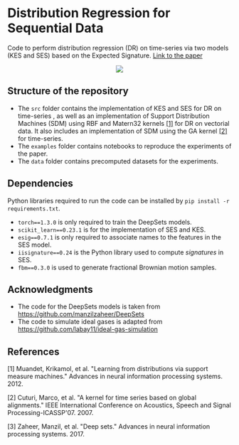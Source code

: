 # Distribution Regression for Sequential Data
Code to perform distribution regression (DR) on time-series via two models (KES and SES) based on the Expected Signature.
[Link to the paper](https://arxiv.org/pdf/2006.05805.pdf)

<p align="center">
<img src="https://user-images.githubusercontent.com/26120929/114847969-28eb3f00-9dd6-11eb-99a9-34f584ca3b48.gif">
</p>

## Structure of the repository

- The `src` folder contains the implementation of KES and SES for DR on time-series , as well as an implementation of Support Distribution Machines (SDM) using RBF and Matern32 kernels [[1]](#1) for DR on vectorial data. It also includes an implementation of SDM using the GA kernel [[2]](#2) for time-series.
- The `examples` folder contains notebooks to reproduce the experiments of the paper. 
- The `data` folder contains precomputed datasets for the experiments. 

## Dependencies

Python libraries required to run the code can be installed by `pip install -r requirements.txt`. 
- `torch==1.3.0` is only required to train the DeepSets models.
- `scikit_learn==0.23.1` is for the implementation of SES and KES. 
- `esig==0.7.1` is only required to associate names to the features in the SES model. 
- `iisignature==0.24` is the Python library used to compute *signatures* in SES. 
- `fbm==0.3.0` is used to generate fractional Brownian motion samples.

## Acknowledgments

* The code for the DeepSets models is taken from https://github.com/manzilzaheer/DeepSets
* The code to simulate ideal gases is adapted from https://github.com/labay11/ideal-gas-simulation

## References
<a id="1">[1]</a> 
Muandet, Krikamol, et al. "Learning from distributions via support measure machines." Advances in neural information processing systems. 2012.

<a id="2">[2]</a> 
Cuturi, Marco, et al. "A kernel for time series based on global alignments." IEEE International Conference on Acoustics, Speech and Signal Processing-ICASSP'07. 2007.

<a id="3">[3]</a> 
Zaheer, Manzil, et al. "Deep sets." Advances in neural information processing systems. 2017.


